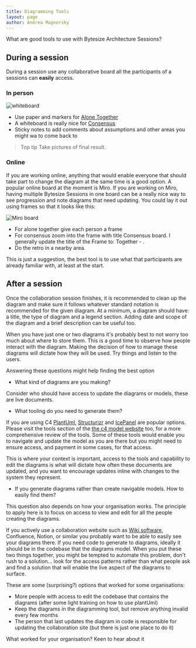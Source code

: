```yaml
---
title: Diagramming Tools
layout: page
author: Andrea Magnorsky
---
```


What are good tools to use with Bytesize Architecture Sessions?


## During a session


During a session use any collaborative board all the participants of a sessions can **easily** access. 

### In person

![whiteboard]({{site.url}}/images/whiteboard.png)


* Use paper and markers for [Alone Together]({{site.url/running-your-first-session.html}}) 
* A whiteboard is really nice for [Consensus]({{site.url/running-your-first-session.html}})  
* Sticky notes to add comments about assumptions and other areas you might wa to come back to

> Top tip 
> Take pictures of final result.


### Online 

If you are working online, anything that would enable everyone that should take part to change the diagram at the same time is a good option. 
A popular online board at the moment is Miro. If you are working on Miro, having multiple Bytesize Sessions in one board can be a really nice way to see progression and note diagrams that need updating. You could lay it out using frames so that it looks like this:

![Miro board]({{site.url}}/images/miro-bas.png)

* For alone together give each person a frame
* For consensus zoom into the frame with title Consensus board. I generally update the title of the Frame to: Together - <the goal of the session>.
* Do the retro in a nearby area.

This is just a suggestion, the best tool is to use what that participants are already familiar with, at least at the start.

## After a session

Once the collaboration session finishes, it is recommended to clean up the diagram and make sure it follows whatever standard notation is recommended for the given diagram. At a minimum, a diagram should have: a title, the type of diagram and a legend section. Adding date and scope of the diagram and a brief description can be useful too.

When you have just one or two diagrams it's probably best to not worry too much about where to store them. This is a good time to observe how people interact with the diagram. 
Making the decision of how to manage these diagrams will dictate how they will be used. Try things and listen to the users. 

Answering these questions might help finding the best option

* What kind of diagrams are you making?  

Consider who should have access to update the diagrams or models, these are live documents.

* What tooling do you need to generate them?

If you are using C4 [PlantUml](https://github.com/plantuml-stdlib/C4-PlantUML), [Structurizr](https://structurizr.com/) and [IcePanel](https://icepanel.io/) are popular options. Please visit the tools section of the [the c4 model website](https://c4model.com/tooling) too, for a more comprehensive review of the tools. 
Some of these tools would enable you to navigate and update the model as you are there but you might need to ensure access, and payment in some cases, for that access.

This is where your context is important, access to the tools and capability to edit the diagrams is what will dictate how often these documents are updated, and you want to encourage updates inline with changes to the system they represent.

* If you generate diagrams rather than create navigable models. How to easily find them?

This question also depends on how your organisation works. The principle to apply here is to focus on access to view and edit for all the people creating the diagrams.

If you actively use a collaboration website such as [Wiki software](https://en.wikipedia.org/wiki/List_of_wiki_software), Confluence, Notion, or similar you probably want to be able to easily see your diagrams there. If you need code to generate to diagrams, ideally it should be in the codebase that the diagrams model. When you put these two things together, you might be tempted to automate this problem, don't rush to a solution... look for the access patterns rather than what people ask and find a solution that will enable the live aspect of the diagrams to surface. 

These are some (surprising?) options that worked for some organisations:

* More people with access to edit the codebase that contains the diagrams (after some light training on how to use plantUml)
* Keep the diagrams in the diagramming tool, but remove anything invalid every few months
* The person that last updates the diagram in code is responsible for updating the collaboration site (but there is just one place to do it)

What worked for your organisation? Keen to hear about it  

